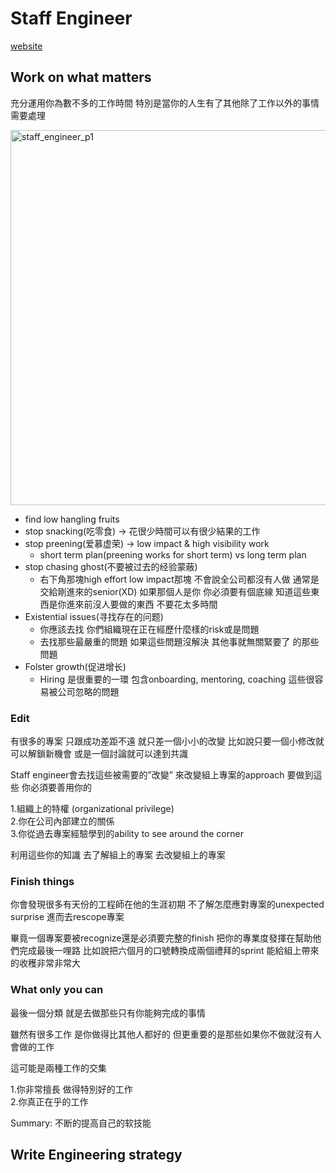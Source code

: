 # Staff Engineer

[website](https://staffeng.com/book) 

## Work on what matters 

充分運用你為數不多的工作時間 特別是當你的人生有了其他除了工作以外的事情需要處理


<img src="https://user-images.githubusercontent.com/16873751/147709477-93376ce2-464e-4b75-b7bc-dc06dd10fbe5.png" alt="staff_engineer_p1" width="600"/>  

+ find low hangling fruits
+ stop snacking(吃零食) -> 花很少時間可以有很少結果的工作
+ stop preening(爱慕虚荣) -> low impact & high visibility work
  + short term plan(preening works for short term) vs long term plan
+ stop chasing ghost(不要被过去的经验蒙蔽)
  + 右下角那塊high effort low impact那塊 不會說全公司都沒有人做 通常是交給剛進來的senior(XD) 如果那個人是你 你必須要有個底線 知道這些東西是你進來前沒人要做的東西 不要花太多時間
+ Existential issues(寻找存在的问题)
  + 你應該去找 你們組織現在正在經歷什麼樣的risk或是問題
  + 去找那些最嚴重的問題 如果這些問題沒解決 其他事就無關緊要了 的那些問題
+ Folster growth(促进增长)
  + Hiring 是很重要的一環 包含onboarding, mentoring, coaching 這些很容易被公司忽略的問題

### Edit

有很多的專案 只跟成功差距不遠 就只差一個小小的改變 比如說只要一個小修改就可以解鎖新機會 或是一個討論就可以達到共識

Staff engineer會去找這些被需要的”改變” 來改變組上專案的approach 要做到這些 你必須要善用你的

1.組織上的特權 (organizational privilege)  
2.你在公司內部建立的關係  
3.你從過去專案經驗學到的ability to see around the corner  

利用這些你的知識 去了解組上的專案 去改變組上的專案

### Finish things

你會發現很多有天份的工程師在他的生涯初期 不了解怎麼應對專案的unexpected surprise 進而去rescope專案

畢竟一個專案要被recognize還是必須要完整的finish 把你的專業度發揮在幫助他們完成最後一哩路 比如說把六個月的口號轉換成兩個禮拜的sprint 能給組上帶來的收穫非常非常大

### What only you can

最後一個分類 就是去做那些只有你能夠完成的事情

雖然有很多工作 是你做得比其他人都好的 但更重要的是那些如果你不做就沒有人會做的工作

這可能是兩種工作的交集

1.你非常擅長 做得特別好的工作  
2.你真正在乎的工作  

Summary: 不断的提高自己的软技能

## Write Engineering strategy
